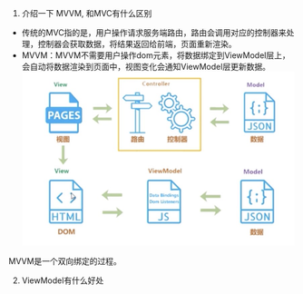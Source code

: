 1. 介绍一下 MVVM, 和MVC有什么区别
* 传统的MVC指的是，用户操作请求服务端路由，路由会调用对应的控制器来处理，控制器会获取数据，将结果返回给前端，页面重新渲染。
* MVVM：MVVM不需要用户操作dom元素，将数据绑定到ViewModel层上，会自动将数据渲染到页面中，视图变化会通知ViewModel层更新数据。
![MVC&&MVVM](./MVVM.jpg)

MVVM是一个双向绑定的过程。

2. ViewModel有什么好处